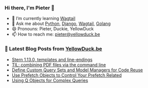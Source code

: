 ### Hi there, I'm Pieter 👋

<!--
**pieterclaerhout/pieterclaerhout** is a ✨ _special_ ✨ repository because its `README.md` (this file) appears on your GitHub profile.

Here are some ideas to get you started:

- 🔭 I’m currently working on ...
- 👯 I’m looking to collaborate on ...
- 🤔 I’m looking for help with ...
- 📫 How to reach me: ...
- 😄 Pronouns: ...
- ⚡ Fun fact: ...
-->

- 🌱 I’m currently learning [Wagtail](https://wagtail.io)
- 💬 Ask me about [Python](https://www.python.org), [Django](https://www.djangoproject.com), [Wagtail](https://wagtail.io), [Golang](https://golang.org)
- 😄 Pronouns: Pieter, Duckie, YellowDuck
- 📫 How to reach me: pieter@yellowduck.be


### 📩 Latest Blog Posts from [YellowDuck.be](https://www.yellowduck.be/)
<!-- BLOG-POST-LIST:START -->
- [Stern 1.13.0, templates and line-endings](https://www.yellowduck.be/stern-1130-templates-and-line-endings)
- [TIL: combining PDF files via the command line](https://www.yellowduck.be/til-combining-pdf-files-command-line)
- [Define Custom Query Sets and Model Managers for Code Reuse](https://www.yellowduck.be/define-custom-query-sets-and-model-managers-code-reuse)
- [Use Prefetch Objects to Control Your Prefetch Related](https://www.yellowduck.be/use-prefetch-objects-control-your-prefetch-related)
- [Using Q Objects for Complex Queries](https://www.yellowduck.be/using-q-objects-complex-queries)
<!-- BLOG-POST-LIST:END -->
